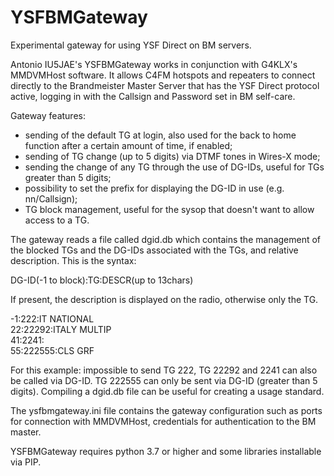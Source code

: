 # YSFBMGateway
Experimental gateway for using YSF Direct on BM servers.

Antonio IU5JAE's YSFBMGateway works in conjunction with G4KLX's MMDVMHost software. It allows C4FM hotspots and repeaters to connect directly to the Brandmeister Master Server that has the YSF Direct protocol active, logging in with the Callsign and Password set in BM self-care.

Gateway features:

- sending of the default TG at login, also used for the back to home function after a certain amount of time, if enabled;
- sending of TG change (up to 5 digits) via DTMF tones in Wires-X mode;
- sending the change of any TG through the use of DG-IDs, useful for TGs greater than 5 digits;
- possibility to set the prefix for displaying the DG-ID in use (e.g. nn/Callsign);
- TG block management, useful for the sysop that doesn't want to allow access to a TG.

The gateway reads a file called dgid.db which contains the management of the blocked TGs and the DG-IDs associated with the TGs, and relative description. This is the syntax:

DG-ID(-1 to block):TG:DESCR(up to 13chars)

If present, the description is displayed on the radio, otherwise only the TG.

-1:222:IT NATIONAL<br>
22:22292:ITALY MULTIP<br>
41:2241:<br>
55:222555:CLS GRF<br>

For this example: impossible to send TG 222, TG 22292 and 2241 can also be called via DG-ID. TG 222555 can only be sent via DG-ID (greater than 5 digits).
Compiling a dgid.db file can be useful for creating a usage standard.

The ysfbmgateway.ini file contains the gateway configuration such as ports for connection with MMDVMHost, credentials for authentication to the BM master.

YSFBMGateway requires python 3.7 or higher and some libraries installable via PIP.
